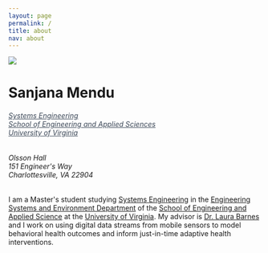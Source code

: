 ```yaml
---
layout: page
permalink: /
title: about
nav: about
---
```


<div class="text-center mt-5">
  <img class="profile-img" src="{{ 'personal_headshot.jpg' | prepend: '/assets/img/' | prepend: site.baseurl | prepend: site.url }}">
</div>

<div class="col mt-4">
  <h1 class="title text-center font-weight-bold">Sanjana Mendu</h1>
  <div class="row mt-3 mb-3">
    <div class="col-sm-6">
      <h6 class="mt-1 text-left text-sm-right" style="font-stretch: ultra-condensed;">
        <a style="color: rgb(60, 72, 88);" href="https://engineering.virginia.edu/departments/engineering-systems-and-environment/academics/systems-engineering" target="_blank">Systems Engineering</a><br/>
        <a style="color: rgb(60, 72, 88);" href="https://engineering.virginia.edu/" target="_blank">School of Engineering and Applied Sciences</a><br/>
        <a style="color: rgb(60, 72, 88);" href="https://www.virginia.edu/" target="_blank">University of Virginia</a>
      </h6>
    </div>
    <div class="col-sm-6">
      <h6 class="mt-1 text-left text-sm-left" style="font-stretch: ultra-condensed;">
        Olsson Hall<br/>
        151 Engineer's Way<br/>
        Charlottesville, VA 22904 
      </h6>
    </div>
  </div>
</div>

<!-- Introduction -->

<div class="col text-justify p-0">
  I am a Master's student studying <a href="https://engineering.virginia.edu/departments/engineering-systems-and-environment/academics/systems-engineering" target="_blank">Systems Engineering</a> in the <a href="https://engineering.virginia.edu/departments/engineering-systems-and-environment" target="_blank">Engineering Systems and Environment Department</a> of the <a href="https://engineering.virginia.edu/" target="_blank">School of Engineering and Applied Science</a> at the <a href="https://www.virginia.edu/" target="_blank">University of Virginia</a>. My advisor is <a href="https://engineering.virginia.edu/faculty/laura-barnes" target="_blank">Dr. Laura Barnes</a> and I work on using digital data streams from mobile sensors to model behavioral health outcomes and inform just-in-time adaptive health interventions.
  <!-- My current research is motivated by the fact that real-world problems require integrating multiple, distinct modalities of information (e.g., image, audio, language, etc.) in ways that machine learning models cannot currently handle well. Most deep learning approaches are not able to utilize information learned from solving one problem to directly help in solving another. They are also not capable of <span class="font-weight-bold">never-ending learning</span>, failing on problems that are dynamic, ever-changing, and not fixed a priori, which is true of problems in the real world due to the dynamicity of nature. With my research, I aim to bridge the gap between UTCs, deep learning, and never-ending learning, by proposing <span class="font-weight-bold">neural cognitive architectures (NCAs)</span> that are inspired by human cognition and that can learn to continuously solve multiple problems that can grow in number over time, across multiple distinct perception and action modalities, and from multiple noisy sources of supervision combined with self-supervision. Their experience from learning to solve past problems can also be leveraged to learn to solve future ones. If you are interested to read more about NCAs, my <a href="{{ '/assets/pdf/thesis/proposal.pdf' | prepend: site.baseurl | prepend: site.url }}" target="_blank">thesis proposal</a> would be a good place to start. Throughout my PhD I have also worked on <a href="{{ '/projects/' | prepend: site.url }}">multiple other projects</a> related to artificial intelligence and machine learning.
  <br/><br/>
  Before I joined CMU, I graduated with an M.Eng. in <a href="http://www.imperial.ac.uk/electrical-engineering" target="_blank">Electrical and Electronic Engineering</a> from <a href="https://www.imperial.ac.uk/" target="_blank">Imperial College London</a>. For my Master's thesis I proposed a way to use topic modelling methods in order to perform human motion classification. -->
</div>

<!-- News -->
<!-- <div class="news mt-3 p-0">
  <h1 class="title mb-4 p-0">news</h1>
  {% assign news = site.news | reverse %}
  {% for item in news limit: site.news_limit %}
    <div class="row p-0">
      <div class="col-sm-2 p-0">
        <span class="badge danger-color-dark font-weight-bold text-uppercase align-middle date ml-3">
          {{ item.date | date: "%b %-d, %Y" }}
        </span>
      </div>
      <div class="col-sm-10 mt-2 mt-sm-0 ml-3 ml-md-0 p-0 font-weight-light text">
        <p>{{ item.content | remove: '<p>' | remove: '</p>' | emojify }}</p>
      </div>
    </div>
  {% endfor %}
</div> -->
